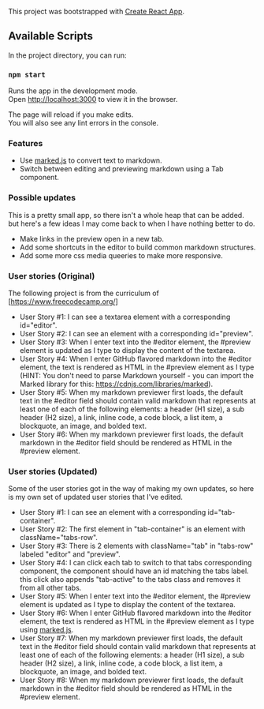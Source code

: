 This project was bootstrapped with [Create React App](https://github.com/facebook/create-react-app).

## Available Scripts

In the project directory, you can run:

### `npm start`

Runs the app in the development mode.<br>
Open [http://localhost:3000](http://localhost:3000) to view it in the browser.

The page will reload if you make edits.<br>
You will also see any lint errors in the console.

### Features
- Use [marked.js](https://cdnjs.com/libraries/marked) to convert text to markdown.
- Switch between editing and previewing markdown using a Tab component.

### Possible updates
This is a pretty small app, so there isn't a whole heap that can be added.
but here's a few ideas I may come back to when I have nothing better to do.

- Make links in the preview open in a new tab.
- Add some shortcuts in the editor to build common markdown structures.
- Add some more css media queeries to make more responsive.

### User stories (Original)
The following project is from the curriculum of [https://www.freecodecamp.org/]
- User Story #1: I can see a textarea element with a corresponding id="editor".
- User Story #2: I can see an element with a corresponding id="preview".
- User Story #3: When I enter text into the #editor element, the #preview element is updated as I type to display the content of the textarea.
- User Story #4: When I enter GitHub flavored markdown into the #editor element, the text is rendered as HTML in the #preview element as I type (HINT: You don't need to parse Markdown yourself - you can import the Marked library for this: https://cdnjs.com/libraries/marked).
- User Story #5: When my markdown previewer first loads, the default text in the #editor field should contain valid markdown that represents at least one of each of the following elements: a header (H1 size), a sub header (H2 size), a link, inline code, a code block, a list item, a blockquote, an image, and bolded text.
- User Story #6: When my markdown previewer first loads, the default markdown in the #editor field should be rendered as HTML in the #preview element.

### User stories (Updated)
Some of the user stories got in the way of making my own updates, so here is my
own set of updated user stories that I've edited.
- User Story #1: I can see an element with a corresponding id="tab-container".
- User Story #2: The first element in "tab-container" is an element with className="tabs-row".
- User Story #3: There is 2 elements with className="tab" in "tabs-row" labeled "editor" and "preview".
- User Story #4: I can click each tab to switch to that tabs corresponding component, the component should have an id matching the tabs label. this click also appends "tab-active" to the tabs class and removes it from all other tabs.
- User Story #5: When I enter text into the #editor element, the #preview element is updated as I type to display the content of the textarea.
- User Story #6: When I enter GitHub flavored markdown into the #editor element, the text is rendered as HTML in the #preview element as I type using [marked.js](https://cdnjs.com/libraries/marked).
- User Story #7: When my markdown previewer first loads, the default text in the #editor field should contain valid markdown that represents at least one of each of the following elements: a header (H1 size), a sub header (H2 size), a link, inline code, a code block, a list item, a blockquote, an image, and bolded text.
- User Story #8: When my markdown previewer first loads, the default markdown in the #editor field should be rendered as HTML in the #preview element.
